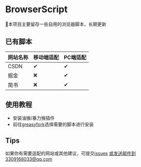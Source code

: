 # BrowserScript

🤖本项目主要留存一些自用的浏览器脚本，长期更新

## 已有脚本

| 网站名称 | 移动端适配 | PC端适配 |
|------|-------|-------|
| CSDN | ✔     | ✔     |
| 掘金   | ❌     | ✔     |
| 简书   | ❌     | ✔     |

## 使用教程

- 安装油猴/暴力猴插件
- 前往[greasyfork](https://greasyfork.org/zh-CN/users/1037363-darlingcy)选择需要的脚本进行安装

## Tips

如果你有需要适配的网站或其他建议，可提交[issues](https://github.com/DarlingCY/BrowserScript/issues)
或发送邮件到3309168033@qq.com